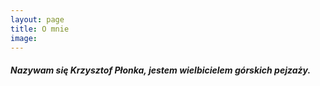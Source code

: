 ```yaml
---
layout: page
title: O mnie
image:
---
```


<h5>Nazywam się Krzysztof Płonka, jestem wielbicielem górskich pejzaży. </h5>